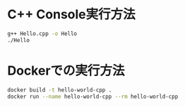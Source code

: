 ﻿

# C++ Console実行方法
```bash
g++ Hello.cpp -o Hello
./Hello
```

# Dockerでの実行方法
```bash
docker build -t hello-world-cpp .
docker run --name hello-world-cpp --rm hello-world-cpp
```


